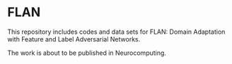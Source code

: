 # FLAN
This repository includes codes and data sets for FLAN: Domain Adaptation with Feature and Label Adversarial Networks. 

The work is about to be published in Neurocomputing.

